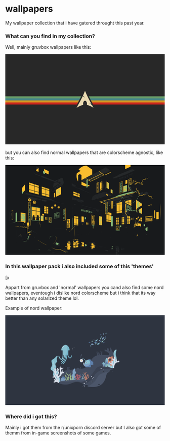 # wallpapers
My wallpaper collection that i have gatered throught this past year.

### What can you find in my collection?

Well, mainly gruvbox wallpapers like this:

![gruvbox_arch logo.png](https://github.com/Mattio-cmd/wallpapers/blob/main/wallpapers/gruvbox_arch%20logo.png)

but you can also find normal wallpapers that are colorscheme agnostic, like this:

![Neon city.png](https://github.com/Mattio-cmd/wallpapers/blob/main/wallpapers/Neon%20city%20(kind%20of).png)

### In this wallpaper pack i also included some of this 'themes'
[x

Appart from gruvbox and 'normal' wallpapers you cand also find some nord wallpapers, eventough i dislike nord
colorscheme but i think that its way better than any solarized theme lol.

Example of nord wallpaper:

![nord_sea_fren.png](https://github.com/Mattio-cmd/wallpapers/blob/main/wallpapers/nord_sea_fren.png)

### Where did i got this?
Mainly i got them from the r/unixporn discord server but I also got some of themm from in-game screenshots of 
some games. 

